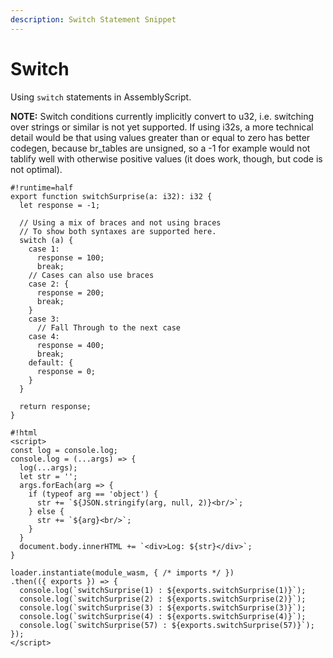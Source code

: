 ```yaml
---
description: Switch Statement Snippet
---
```


# Switch

Using `switch` statements in AssemblyScript.

**NOTE:** Switch conditions currently implicitly convert to u32, i.e. switching over strings or similar is not yet supported. If using i32s, a more technical detail would be that using values greater than or equal to zero has better codegen, because br_tables are unsigned, so a -1 for example would not tablify well with otherwise positive values (it does work, though, but code is not optimal).

```editor
#!runtime=half
export function switchSurprise(a: i32): i32 {
  let response = -1;

  // Using a mix of braces and not using braces
  // To show both syntaxes are supported here.
  switch (a) {
    case 1:
      response = 100;
      break;
    // Cases can also use braces
    case 2: {
      response = 200;
      break;
    }
    case 3:
      // Fall Through to the next case
    case 4:
      response = 400;
      break;
    default: {
      response = 0;
    }
  }

  return response;
}

#!html
<script>
const log = console.log;
console.log = (...args) => {
  log(...args);
  let str = '';
  args.forEach(arg => {
    if (typeof arg == 'object') {
      str += `${JSON.stringify(arg, null, 2)}<br/>`;
    } else {
      str += `${arg}<br/>`;
    }
  }
  document.body.innerHTML += `<div>Log: ${str}</div>`;
}

loader.instantiate(module_wasm, { /* imports */ })
.then(({ exports }) => {
  console.log(`switchSurprise(1) : ${exports.switchSurprise(1)}`);
  console.log(`switchSurprise(2) : ${exports.switchSurprise(2)}`);
  console.log(`switchSurprise(3) : ${exports.switchSurprise(3)}`);
  console.log(`switchSurprise(4) : ${exports.switchSurprise(4)}`);
  console.log(`switchSurprise(57) : ${exports.switchSurprise(57)}`);
});
</script>
```

